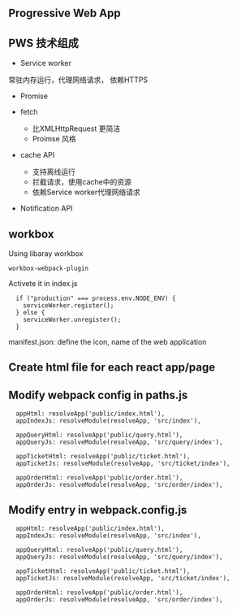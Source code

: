 ## Progressive Web App

## PWS 技术组成
- Service worker

常驻内存运行，代理网络请求， 依赖HTTPS

- Promise

- fetch
  - 比XMLHttpRequest 更简洁
  - Proimse 风格

- cache API
  - 支持离线运行
  - 拦截请求，使用cache中的资源
  - 依赖Service worker代理网络请求

- Notification API


## workbox 
Using libaray workbox 
```
workbox-webpack-plugin
```
Activete it in index.js
```
  if ("production" === process.env.NODE_ENV) {
    serviceWorker.register();
  } else {
    serviceWorker.unregister();
  }
```

manifest.json: define the icon, name of the web application

## Create html file for each react app/page


## Modify webpack config in paths.js
```
  appHtml: resolveApp('public/index.html'),
  appIndexJs: resolveModule(resolveApp, 'src/index'),

  appQueryHtml: resolveApp('public/query.html'),
  appQueryJs: resolveModule(resolveApp, 'src/query/index'),

  appTicketHtml: resolveApp('public/ticket.html'),
  appTicketJs: resolveModule(resolveApp, 'src/ticket/index'),

  appOrderHtml: resolveApp('public/order.html'),
  appOrderJs: resolveModule(resolveApp, 'src/order/index'),
```
## Modify entry in webpack.config.js
```
  appHtml: resolveApp('public/index.html'),
  appIndexJs: resolveModule(resolveApp, 'src/index'),

  appQueryHtml: resolveApp('public/query.html'),
  appQueryJs: resolveModule(resolveApp, 'src/query/index'),

  appTicketHtml: resolveApp('public/ticket.html'),
  appTicketJs: resolveModule(resolveApp, 'src/ticket/index'),

  appOrderHtml: resolveApp('public/order.html'),
  appOrderJs: resolveModule(resolveApp, 'src/order/index'),
```